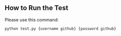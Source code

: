 How to Run the Test
-------------------
Please use this command:

    python test.py {username github} {password github}